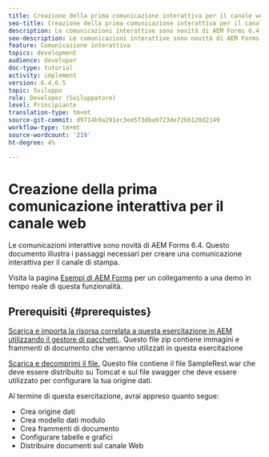 ```yaml
---
title: Creazione della prima comunicazione interattiva per il canale web
seo-title: Creazione della prima comunicazione interattiva per il canale web
description: Le comunicazioni interattive sono novità di AEM Forms 6.4. Questo documento illustra i passaggi necessari per creare una comunicazione interattiva per il canale web.
seo-description: Le comunicazioni interattive sono novità di AEM Forms 6.4. Questo documento illustra i passaggi necessari per creare una comunicazione interattiva per il canale web.
feature: Comunicazione interattiva
topics: development
audience: developer
doc-type: tutorial
activity: implement
version: 6.4,6.5
topic: Sviluppo
role: Developer (Sviluppatore)
level: Principiante
translation-type: tm+mt
source-git-commit: d9714b9a291ec3ee5f3dba9723de72bb120d2149
workflow-type: tm+mt
source-wordcount: '219'
ht-degree: 4%

---
```



# Creazione della prima comunicazione interattiva per il canale web

Le comunicazioni interattive sono novità di AEM Forms 6.4. Questo documento illustra i passaggi necessari per creare una comunicazione interattiva per il canale di stampa.

Visita la pagina [Esempi di AEM Forms](https://forms.enablementadobe.com/content/samples/samples.html?query=0) per un collegamento a una demo in tempo reale di questa funzionalità.

## Prerequisiti {#prerequistes}

[Scarica e importa la risorsa correlata a questa esercitazione in AEM utilizzando il gestore di pacchetti.](assets/gettingstartedassets.zip). Questo file zip contiene immagini e frammenti di documento che verranno utilizzati in questa esercitazione

[Scarica e decomprimi il file.](assets/warfileandswaggerfile.zip) Questo file contiene il file SampleRest.war che deve essere distribuito su Tomcat e sul file swagger che deve essere utilizzato per configurare la tua origine dati.

Al termine di questa esercitazione, avrai appreso quanto segue:

* Crea origine dati
* Crea modello dati modulo
* Crea frammenti di documento
* Configurare tabelle e grafici
* Distribuire documenti sul canale Web




